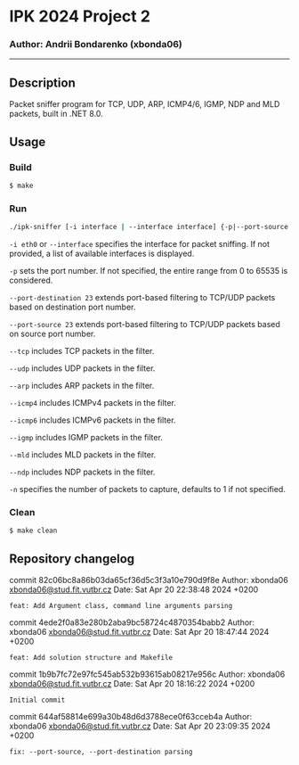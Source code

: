 ﻿# IPK 2024 Project 2
### Author: Andrii Bondarenko (xbonda06)
<hr>

## Description
Packet sniffer program for TCP, UDP, ARP, ICMP4/6, IGMP, NDP and MLD packets, built in .NET 8.0.

## Usage
### Build
```bash
$ make
```
### Run
```bash
./ipk-sniffer [-i interface | --interface interface] {-p|--port-source|--port-destination port [--tcp|-t] [--udp|-u]} [--arp] [--ndp] [--icmp4] [--icmp6] [--igmp] [--mld] {-n num}
```
`-i eth0` or `--interface` specifies the interface for packet sniffing. If not provided, a list of available interfaces is displayed.

`-p` sets the port number. If not specified, the entire range from 0 to 65535 is considered.

`--port-destination 23` extends port-based filtering to TCP/UDP packets based on destination port number.

`--port-source 23` extends port-based filtering to TCP/UDP packets based on source port number.

`--tcp` includes TCP packets in the filter.

`--udp` includes UDP packets in the filter.

`--arp` includes ARP packets in the filter.

`--icmp4` includes ICMPv4 packets in the filter.

`--icmp6` includes ICMPv6 packets in the filter.

`--igmp` includes IGMP packets in the filter.

`--mld` includes MLD packets in the filter.

`--ndp` includes NDP packets in the filter.

`-n` specifies the number of packets to capture, defaults to 1 if not specified.

### Clean
```bash
$ make clean
```

## Repository changelog

commit 82c06bc8a86b03da65cf36d5c3f3a10e790d9f8e Author: xbonda06 <xbonda06@stud.fit.vutbr.cz> Date: Sat Apr 20 22:38:48 2024 +0200

```
feat: Add Argument class, command line arguments parsing
```

commit 4ede2f0a83e280b2aba9bc58724c4870354babb2 Author: xbonda06 <xbonda06@stud.fit.vutbr.cz> Date: Sat Apr 20 18:47:44 2024 +0200

```
feat: Add solution structure and Makefile
```

commit 1b9b7fc72e97fc545ab532b93615ab08217e956c Author: xbonda06 <xbonda06@stud.fit.vutbr.cz> Date: Sat Apr 20 18:16:22 2024 +0200

```
Initial commit
```

commit 644af58814e699a30b48d6d3788ece0f63cceb4a Author: xbonda06 <xbonda06@stud.fit.vutbr.cz> Date:   Sat Apr 20 23:09:35 2024 +0200

```
fix: --port-source, --port-destination parsing
```